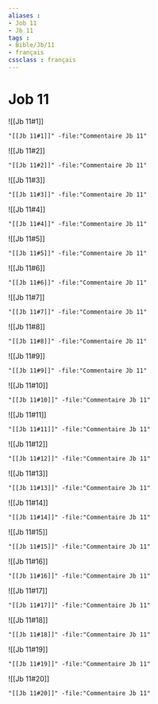```yaml
---
aliases : 
- Job 11
- Jb 11
tags : 
- Bible/Jb/11
- français
cssclass : français
---
```


# Job 11

![[Jb 11#1]]

```query
"[[Jb 11#1]]" -file:"Commentaire Jb 11"
```

![[Jb 11#2]]

```query
"[[Jb 11#2]]" -file:"Commentaire Jb 11"
```

![[Jb 11#3]]

```query
"[[Jb 11#3]]" -file:"Commentaire Jb 11"
```

![[Jb 11#4]]

```query
"[[Jb 11#4]]" -file:"Commentaire Jb 11"
```

![[Jb 11#5]]

```query
"[[Jb 11#5]]" -file:"Commentaire Jb 11"
```

![[Jb 11#6]]

```query
"[[Jb 11#6]]" -file:"Commentaire Jb 11"
```

![[Jb 11#7]]

```query
"[[Jb 11#7]]" -file:"Commentaire Jb 11"
```

![[Jb 11#8]]

```query
"[[Jb 11#8]]" -file:"Commentaire Jb 11"
```

![[Jb 11#9]]

```query
"[[Jb 11#9]]" -file:"Commentaire Jb 11"
```

![[Jb 11#10]]

```query
"[[Jb 11#10]]" -file:"Commentaire Jb 11"
```

![[Jb 11#11]]

```query
"[[Jb 11#11]]" -file:"Commentaire Jb 11"
```

![[Jb 11#12]]

```query
"[[Jb 11#12]]" -file:"Commentaire Jb 11"
```

![[Jb 11#13]]

```query
"[[Jb 11#13]]" -file:"Commentaire Jb 11"
```

![[Jb 11#14]]

```query
"[[Jb 11#14]]" -file:"Commentaire Jb 11"
```

![[Jb 11#15]]

```query
"[[Jb 11#15]]" -file:"Commentaire Jb 11"
```

![[Jb 11#16]]

```query
"[[Jb 11#16]]" -file:"Commentaire Jb 11"
```

![[Jb 11#17]]

```query
"[[Jb 11#17]]" -file:"Commentaire Jb 11"
```

![[Jb 11#18]]

```query
"[[Jb 11#18]]" -file:"Commentaire Jb 11"
```

![[Jb 11#19]]

```query
"[[Jb 11#19]]" -file:"Commentaire Jb 11"
```

![[Jb 11#20]]

```query
"[[Jb 11#20]]" -file:"Commentaire Jb 11"
```

